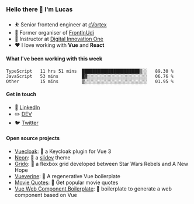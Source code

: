 ### Hello there 👋 I'm Lucas

* ⛹️‍ Senior frontend engineer at [cVortex](https://www.linkedin.com/company/cvortexdigital/)
* 📆 Former organiser of [FrontInUdi](https://www.linkedin.com/company/frontinudi)
* 📓 Instructor at [Digital Innovation One](https://web.digitalinnovation.one/course/introducao-criacao-de-websites-com-html5-e-css3/learning/462f831d-5fdf-485e-bf07-1d391eb94ac8/)
* ❤️ I love working with **Vue** and **React**

#### What I've been working with this week

<!--START_SECTION:waka-->

```text
TypeScript   11 hrs 51 mins  ██████████████████████▒░░   89.30 %
JavaScript   53 mins         █▓░░░░░░░░░░░░░░░░░░░░░░░   06.76 %
Other        15 mins         ▒░░░░░░░░░░░░░░░░░░░░░░░░   01.95 %
```

<!--END_SECTION:waka-->

#### Get in touch

* 🏢 [LinkedIn](https://www.linkedin.com/in/vilaboim/)
* ✏️ [DEV](https://dev.to/vilaboim)
* 🐦 [Twitter](https://twitter.com/lucasvilaboim)

#### Open source projects

* [Vuecloak](https://github.com/vilaboim/vuecloak): 🔑 a Keycloak plugin for Vue 3
* [Neon](https://github.com/vilaboim/slidev-theme-neon): 🦚 a [slidev](https://sli.dev/) theme
* [Grido](https://github.com/vilaboim/grido): 🐸 a flexbox grid developed between Star Wars Rebels and A New Hope
* [Vueverine](https://github.com/vilaboim/vueverine): 🦦 A regenerative Vue boilerplate
* [Movie Quotes](https://github.com/vilaboim/movie-quotes): 🎥 Get popular movie quotes
* [Vue Web Component Boilerplate](https://github.com/vilaboim/vue-web-component-boilerplate): 💚 boilerplate to generate a web component based on Vue
